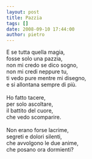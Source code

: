 ```yaml
---
layout: post
title: Pazzia
tags: []
date: 2008-09-10 17:44:00
author: pietro
---
```

E se tutta quella magia,<br/>fosse solo una pazzia,<br/>non mi credo se dico sogno,<br/>non mi credi neppure tu,<br/>ti vedo pure mentre mi disegno,<br/>e si allontana sempre di più.<br/><br/>Ho fatto tacere,<br/>per solo ascoltare,<br/>il battito del cuore,<br/>che vedo scomparire.<br/><br/>Non erano forse lacrime,<br/>segreti e dolori silenti,<br/>che avvolgono le due anime,<br/>che posano ora dormienti?

